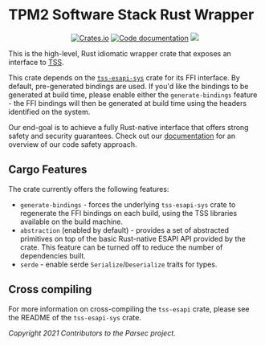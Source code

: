 # TPM2 Software Stack Rust Wrapper 

<p align="center">
  <a href="https://crates.io/crates/tss-esapi"><img alt="Crates.io" src="https://img.shields.io/crates/v/tss-esapi"></a>
  <a href="https://docs.rs/tss-esapi"><img src="https://docs.rs/tss-esapi/badge.svg" alt="Code documentation"/></a>
  <a href="https://codecov.io/gh/parallaxsecond/rust-tss-esapi"><img src="https://codecov.io/gh/parallaxsecond/rust-tss-esapi/branch/main/graph/badge.svg?token=5T7SVCHWFE"/></a>
</p>

This is the high-level, Rust idiomatic wrapper crate that exposes an interface 
to [TSS](https://github.com/tpm2-software/tpm2-tss).

This crate depends on the [`tss-esapi-sys`](../tss-esapi-sys/) crate for its
FFI interface. By default, pre-generated bindings are used. If you'd like the
bindings to be generated at build time, please enable either the 
`generate-bindings` feature - the FFI bindings will then be generated at build
time using the headers identified on the system.

Our end-goal is to achieve a fully Rust-native interface that offers strong safety and security guarantees. Check out our [documentation](https://docs.rs/tss-esapi/*/tss_esapi/#notes-on-code-safety) for an overview of our code safety approach.

## Cargo Features

The crate currently offers the following features:

* `generate-bindings` - forces the underlying `tss-esapi-sys`
  crate to regenerate the FFI bindings on each build, using the TSS
  libraries available on the build machine.
* `abstraction` (enabled by default) - provides a set of abstracted primitives
  on top of the basic Rust-native ESAPI API provided by the crate. This feature
  can be turned off to reduce the number of dependencies built.
* `serde` - enable serde `Serialize`/`Deserialize` traits for types. 

## Cross compiling

For more information on cross-compiling the `tss-esapi` crate, please see the README of the `tss-esapi-sys` crate.

*Copyright 2021 Contributors to the Parsec project.*
